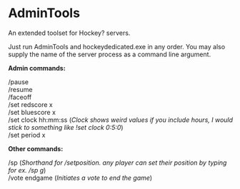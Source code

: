 # AdminTools  
An extended toolset for Hockey? servers.

Just run AdminTools and hockeydedicated.exe in any order.
You may also supply the name of the server process as a command line argument.

**Admin commands:**

/pause  
/resume  
/faceoff  
/set redscore x  
/set bluescore x  
/set clock hh:mm:ss (*Clock shows weird values if you include hours, I would stick to something like !set clock 0:5:0*)  
/set period x  

**Other commands:**

/sp (*Shorthand for /setposition. any player can set their position by typing for ex. /sp g*)  
/vote endgame (*Initiates a vote to end the game*)  
